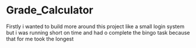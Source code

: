 # Grade_Calculator

Firstly i wanted to build more around this project like a small login system but i was running short on time and had o complete the bingo task because that for me took the longest 
